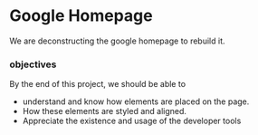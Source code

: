 # Google Homepage
We are deconstructing the google homepage to rebuild it.

### objectives
By the end of this project, we should be able to
* understand and know how elements are placed on the page.
* How these elements are styled and aligned.
* Appreciate the existence and usage of the developer tools